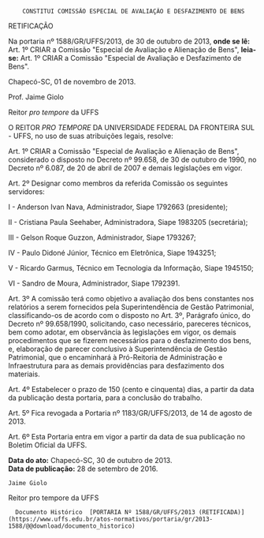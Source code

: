         CONSTITUI COMISSÃO ESPECIAL DE AVALIAÇÃO E DESFAZIMENTO DE BENS  

RETIFICAÇÃO

 Na portaria nº 1588/GR/UFFS/2013, de 30 de outubro de 2013, **onde se lê:** Art. 1º CRIAR a Comissão "Especial de Avaliação e Alienação de Bens", **leia-se:** Art. 1º CRIAR a Comissão "Especial de Avaliação e Desfazimento de Bens".

 Chapecó-SC, 01 de novembro de 2013.

 Prof. Jaime Giolo

 Reitor *pro tempore* da UFFS

 O REITOR *PRO TEMPORE* DA UNIVERSIDADE FEDERAL DA FRONTEIRA SUL - UFFS, no uso de suas atribuições legais, resolve:

 Art. 1º CRIAR a Comissão "Especial de Avaliação e Alienação de Bens", considerado o disposto no Decreto nº 99.658, de 30 de outubro de 1990, no Decreto nº 6.087, de 20 de abril de 2007 e demais legislações em vigor.

 Art. 2º Designar como membros da referida Comissão os seguintes servidores:

 I - Anderson Ivan Nava, Administrador, Siape 1792663 (presidente);

 II - Cristiana Paula Seehaber, Administradora, Siape 1983205 (secretária);

 III - Gelson Roque Guzzon, Administrador, Siape 1793267;

 IV - Paulo Didoné Júnior, Técnico em Eletrônica, Siape 1943251;

 V - Ricardo Garmus, Técnico em Tecnologia da Informação, Siape 1945150;

 VI - Sandro de Moura, Administrador, Siape 1792391.

 Art. 3º A comissão terá como objetivo a avaliação dos bens constantes nos relatórios a serem fornecidos pela Superintendência de Gestão Patrimonial, classificando-os de acordo com o disposto no Art. 3º, Parágrafo único, do Decreto nº 99.658/1990, solicitando, caso necessário, pareceres técnicos, bem como adotar, em observância às legislações em vigor, os demais procedimentos que se fizerem necessários para o desfazimento dos bens, e, elaboração de parecer conclusivo à Superintendência de Gestão Patrimonial, que o encaminhará à Pró-Reitoria de Administração e Infraestrutura para as demais providências para desfazimento dos materiais.

 Art. 4º Estabelecer o prazo de 150 (cento e cinquenta) dias, a partir da data da publicação desta portaria, para a conclusão do trabalho.

 Art. 5º Fica revogada a Portaria nº 1183/GR/UFFS/2013, de 14 de agosto de 2013.

 Art. 6º Esta Portaria entra em vigor a partir da data de sua publicação no Boletim Oficial da UFFS.

  

   **Data do ato:** Chapecó-SC, 30 de outubro de 2013.   
 **Data de publicação:**  28 de setembro de 2016. 

    Jaime Giolo   
 Reitor pro tempore da UFFS 

      Documento Histórico  [PORTARIA Nº 1588/GR/UFFS/2013 (RETIFICADA)](https://www.uffs.edu.br/atos-normativos/portaria/gr/2013-1588/@@download/documento_historico)     
      